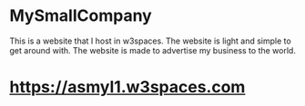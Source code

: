 # MySmallCompany
This is a website that I host in w3spaces. The website is light and simple to get around with. The website is made to advertise my business to the world.
# https://asmyl1.w3spaces.com
